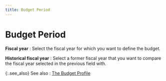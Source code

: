 ```yaml
---
title: Budget Period
---
```


# Budget Period


**Fiscal year**
: Select the fiscal year for which you want to define the budget.


**Historical fiscal year**
: Select a former fiscal year that you want to compare the fiscal year selected in the previous field with.


{:.see_also}
See also
: [The Budget Profile]({{site.acc_baseurl}}/budgeting/the-budget-profile/the_budget_profile.html)
